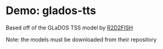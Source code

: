 # Demo: glados-tts

Based off of the GLaDOS TSS model by [R2D2FISH](https://github.com/R2D2FISH/glados-tts)

Note: the models must be downloaded from their repository
